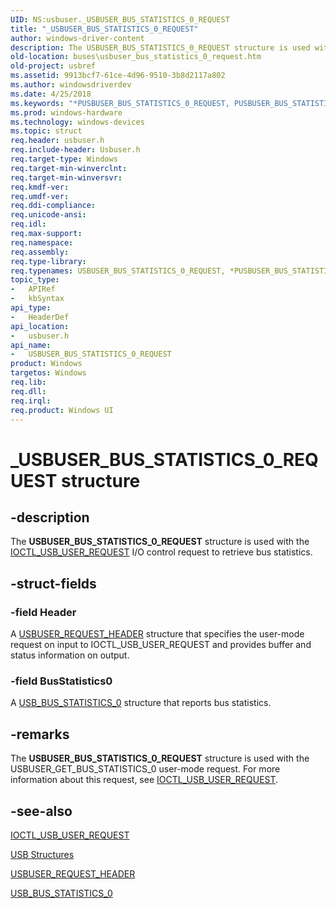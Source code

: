 ```yaml
---
UID: NS:usbuser._USBUSER_BUS_STATISTICS_0_REQUEST
title: "_USBUSER_BUS_STATISTICS_0_REQUEST"
author: windows-driver-content
description: The USBUSER_BUS_STATISTICS_0_REQUEST structure is used with the IOCTL_USB_USER_REQUEST I/O control request to retrieve bus statistics.
old-location: buses\usbuser_bus_statistics_0_request.htm
old-project: usbref
ms.assetid: 9913bcf7-61ce-4d96-9510-3b8d2117a802
ms.author: windowsdriverdev
ms.date: 4/25/2018
ms.keywords: "*PUSBUSER_BUS_STATISTICS_0_REQUEST, PUSBUSER_BUS_STATISTICS_0_REQUEST, PUSBUSER_BUS_STATISTICS_0_REQUEST structure pointer [Buses], USBUSER_BUS_STATISTICS_0_REQUEST, USBUSER_BUS_STATISTICS_0_REQUEST structure [Buses], _USBUSER_BUS_STATISTICS_0_REQUEST, buses.usbuser_bus_statistics_0_request, usbstrct_bf51b053-6add-4de5-95db-95f755f2bc28.xml, usbuser/PUSBUSER_BUS_STATISTICS_0_REQUEST, usbuser/USBUSER_BUS_STATISTICS_0_REQUEST"
ms.prod: windows-hardware
ms.technology: windows-devices
ms.topic: struct
req.header: usbuser.h
req.include-header: Usbuser.h
req.target-type: Windows
req.target-min-winverclnt: 
req.target-min-winversvr: 
req.kmdf-ver: 
req.umdf-ver: 
req.ddi-compliance: 
req.unicode-ansi: 
req.idl: 
req.max-support: 
req.namespace: 
req.assembly: 
req.type-library: 
req.typenames: USBUSER_BUS_STATISTICS_0_REQUEST, *PUSBUSER_BUS_STATISTICS_0_REQUEST
topic_type:
-	APIRef
-	kbSyntax
api_type:
-	HeaderDef
api_location:
-	usbuser.h
api_name:
-	USBUSER_BUS_STATISTICS_0_REQUEST
product: Windows
targetos: Windows
req.lib: 
req.dll: 
req.irql: 
req.product: Windows UI
---
```


# _USBUSER_BUS_STATISTICS_0_REQUEST structure


## -description


The <b>USBUSER_BUS_STATISTICS_0_REQUEST</b> structure is used with the <a href="https://msdn.microsoft.com/library/windows/hardware/ff537344">IOCTL_USB_USER_REQUEST</a> I/O control request to retrieve bus statistics.


## -struct-fields




### -field Header

A <a href="https://msdn.microsoft.com/library/windows/hardware/ff539187">USBUSER_REQUEST_HEADER</a> structure that specifies the user-mode request on input to IOCTL_USB_USER_REQUEST and provides buffer and status information on output.


### -field BusStatistics0

A <a href="https://msdn.microsoft.com/library/windows/hardware/ff539230">USB_BUS_STATISTICS_0</a> structure that reports bus statistics.


## -remarks



The <b>USBUSER_BUS_STATISTICS_0_REQUEST</b> structure is used with the USBUSER_GET_BUS_STATISTICS_0 user-mode request. For more information about this request, see <a href="https://msdn.microsoft.com/library/windows/hardware/ff537344">IOCTL_USB_USER_REQUEST</a>.




## -see-also




<a href="https://msdn.microsoft.com/library/windows/hardware/ff537344">IOCTL_USB_USER_REQUEST</a>



<a href="https://msdn.microsoft.com/library/windows/hardware/ff540160">USB Structures</a>



<a href="https://msdn.microsoft.com/library/windows/hardware/ff539187">USBUSER_REQUEST_HEADER</a>



<a href="https://msdn.microsoft.com/library/windows/hardware/ff539230">USB_BUS_STATISTICS_0</a>
 

 

